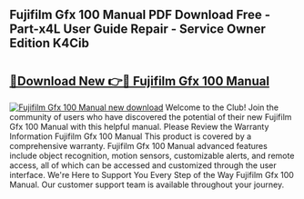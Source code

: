## Fujifilm Gfx 100 Manual PDF Download Free - Part-x4L User Guide Repair - Service Owner Edition K4Cib

# <h2><a href="http://bc1090.oget.top/?id=Fujifilm+Gfx+100+Manual">🔗Download New 👉🔴 Fujifilm Gfx 100 Manual</a></h2>

[![Fujifilm Gfx 100 Manual new download](https://i.imgur.com/5g1atiW.png)](http://bc1090.oget.top/?id=Fujifilm+Gfx+100+Manual)
Welcome to the Club! Join the community of users who have discovered the potential of their new Fujifilm Gfx 100 Manual with this helpful manual. Please Review the Warranty Information Fujifilm Gfx 100 Manual This product is covered by a comprehensive warranty. Fujifilm Gfx 100 Manual advanced features include object recognition, motion sensors, customizable alerts, and remote access, all of which can be accessed and customized through the user interface. We're Here to Support You Every Step of the Way Fujifilm Gfx 100 Manual. Our customer support team is available throughout your journey.
